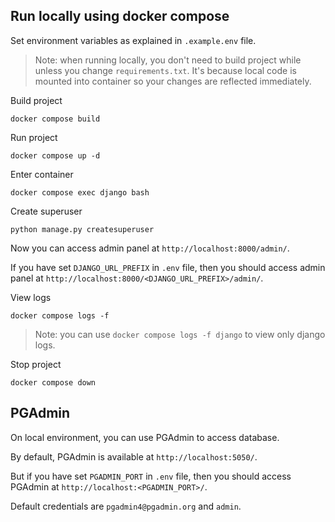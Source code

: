 ## Run locally using docker compose


Set environment variables as explained in `.example.env` file.

> Note: when running locally, you don't need to build project while unless you change `requirements.txt`. 
> It's because local code is mounted into container so your changes are reflected immediately.

Build project
```shell
docker compose build
```

Run project
```shell
docker compose up -d
```

Enter container
```shell
docker compose exec django bash
```

Create superuser
```shell
python manage.py createsuperuser
```

Now you can access admin panel at `http://localhost:8000/admin/`.

If you have set `DJANGO_URL_PREFIX` in `.env` file, 
then you should access admin panel at `http://localhost:8000/<DJANGO_URL_PREFIX>/admin/`.

View logs
```shell
docker compose logs -f
```

> Note: you can use `docker compose logs -f django` to view only django logs.

Stop project
```shell
docker compose down
```

## PGAdmin

On local environment, you can use PGAdmin to access database.

By default, PGAdmin is available at `http://localhost:5050/`.

But if you have set `PGADMIN_PORT` in `.env` file, 
then you should access PGAdmin at `http://localhost:<PGADMIN_PORT>/`.

Default credentials are `pgadmin4@pgadmin.org` and `admin`.

